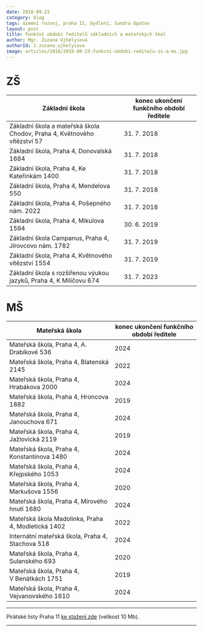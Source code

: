 ```yaml
---
date: 2018-09-23
category: blog
tags: územní rozvoj, praha 11, bydlení, Sandra Opatov
layout: post
title: Funkční období ředitelů základních a mateřských škol
author: Mgr. Zuzana Ujhelyiová 
authorId: 2.zuzana.ujhelyiova
image: articles/2018/2018-09-23-funkcni-obdobi-reditelu-zs-a-ms.jpg
---
```


# ZŠ

| Základní škola | konec ukončení funkčního období ředitele |
|--|--|
| Základní škola a mateřská škola Chodov, Praha 4, Květnového vítězství 57 |  31. 7. 2018 |
| Základní škola, Praha 4, Donovalská 1684 |  31. 7. 2018 |
| Základní škola, Praha 4, Ke Kateřinkám 1400 |  31. 7. 2018 |
| Základní škola, Praha 4, Mendelova 550 |  31. 7. 2018 |
| Základní škola, Praha 4, Pošepného nám. 2022 |  31. 7. 2018 |
| Základní škola, Praha 4, Mikulova 1594 |  30. 6. 2019 |
| Základní škola Campanus, Praha 4, Jírovcovo nám. 1782 |  31. 7. 2019 |
| Základní škola, Praha 4, Květnového vítězství 1554 |  31. 7. 2019 |
| Základní škola s rozšířenou výukou jazyků, Praha 4, K Milíčovu 674 |  31. 7. 2023 |

# MŠ

| Mateřská škola | konec ukončení funkčního období ředitele |
|--|--|
| Mateřská škola, Praha 4, A. Drabíkové 536 | 2024 |
| Mateřská škola, Praha 4, Blatenská 2145 | 2022 |
| Mateřská škola, Praha 4, Hrabákova 2000 | 2024 |
| Mateřská škola, Praha 4, Hroncova 1882 | 2019 |
| Mateřská škola, Praha 4, Janouchova 671 | 2024 |
| Mateřská škola, Praha 4, Jažlovická 2119 | 2019 |
| Mateřská škola, Praha 4, Konstantinova 1480 | 2024 |
| Mateřská škola, Praha 4, Křejpského 1053 | 2024 |
| Mateřská škola, Praha 4, Markušova 1556 | 2020 |
| Mateřská škola, Praha 4, Mírového hnutí 1680 | 2024 |
| Mateřská škola Madolinka, Praha 4, Modletická 1402 | 2022 |
| Internátní mateřská škola, Praha 4, Stachova 518 | 2024 |
| Mateřská škola, Praha 4, Sulanského 693 | 2020 |
| Mateřská škola, Praha 4, V Benátkách 1751 | 2019 |
| Mateřská škola, Praha 4, Vejvanovského 1610 | 2024 |

---

Pirátské listy Praha 11 [ke stažení zde](/assets/pdf/2018-07-10-praha-11.pdf) (velikost 10 Mb).

- - -
